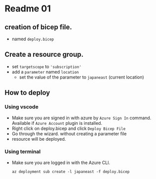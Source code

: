 # Readme 01

## creation of bicep file.

- named `deploy.bicep`

## Create a resource group.
  
- set `targetscope` to `'subscription'`
- add a `parameter` named `location`
  - set the value of the parameter to `japaneast` (current location)

## How to deploy

### Using vscode

- Make sure you are signed in with azure by `Azure Sign In` command. Available if `Azure Account` plugin is installed.
- Right click on deploy.bicep and click `Deploy Bicep File`
- Go through the wizard. without creating a parameter file
- resource will be deployed.

### Using terminal

- Make sure you are logged in with the Azure CLI.

  ```pwsh
  az deployment sub create -l japaneast -f deploy.bicep
  ```
